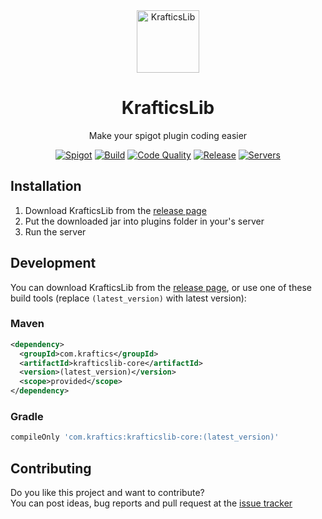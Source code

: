 <div align="center">
<img width="100px" src="https://i.imgur.com/89WxGsY.png" alt="KrafticsLib">
<h1>KrafticsLib</h1>
<p align="center">
Make your spigot plugin coding easier
</p>

[![Spigot](https://img.shields.io/badge/spigot-1.16.5-orange?style=flat-square)](https://www.spigotmc.org/resources/krafticslib.87566/)
[![Build](https://img.shields.io/jenkins/build?jobUrl=https%3A%2F%2Fkraftics.com%3A8443%2Fjob%2FKrafticsTeam%2Fjob%2FKrafticsLib%2Fjob%2Fmaster%2F&style=flat-square)](https://kraftics.com:8443/blue/organizations/jenkins/KrafticsTeam%2FKrafticsLib/branches)
[![Code Quality](https://img.shields.io/codacy/grade/044caacce18f4352953380ecdf0e868b?style=flat-square)](https://app.codacy.com/gh/KrafticsTeam/KrafticsLib/dashboard)
[![Release](https://img.shields.io/github/v/release/KrafticsTeam/KrafticsLib?style=flat-square)](https://github.com/KrafticsTeam/KrafticsLib/releases/latest)
[![Servers](https://img.shields.io/bstats/servers/9916?style=flat-square)](https://bstats.org/plugin/bukkit/KrafticsLib/9916)
</div>

## Installation

1.  Download KrafticsLib from the [release page](https://github.com/KrafticsTeam/KrafticsLib/releases)
2.  Put the downloaded jar into plugins folder in your's server
3.  Run the server

## Development

You can download KrafticsLib from the [release page](https://github.com/KrafticsTeam/KrafticsLib/releases),
or use one of these build tools (replace `(latest_version)` with latest version):

### Maven
```xml
<dependency>
  <groupId>com.kraftics</groupId>
  <artifactId>krafticslib-core</artifactId>
  <version>(latest_version)</version>
  <scope>provided</scope>
</dependency>
```

### Gradle
```gradle
compileOnly 'com.kraftics:krafticslib-core:(latest_version)'
```

## Contributing

Do you like this project and want to contribute?<br>
You can post ideas, bug reports and pull request at the [issue tracker](https://github.com/KrafticsTeam/KrafticsLib/issues)
